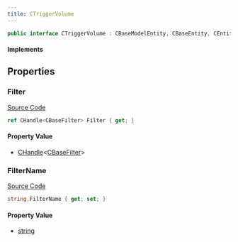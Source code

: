 ```yaml
---
title: CTriggerVolume
---
```


```csharp
public interface CTriggerVolume : CBaseModelEntity, CBaseEntity, CEntityInstance, ISchemaClass<CEntityInstance>, ISchemaClass<CBaseEntity>, ISchemaClass<CBaseModelEntity>, ISchemaClass<CTriggerVolume>, ISchemaField, ISchemaClass, INativeHandle
```

#### Implements

## Properties

### Filter

[Source Code](https://github.com/swiftly-solution/swiftlys2/blob/main/managed/src/SwiftlyS2.Generated/Schemas/Interfaces/CTriggerVolume.cs#L19)

```csharp
ref CHandle<CBaseFilter> Filter { get; }
```

#### Property Value

- [CHandle](/docs/api/shared/natives/chandle-1)<[CBaseFilter](/docs/api/shared/schemadefinitions/cbasefilter)>

### FilterName

[Source Code](https://github.com/swiftly-solution/swiftlys2/blob/main/managed/src/SwiftlyS2.Generated/Schemas/Interfaces/CTriggerVolume.cs#L17)

```csharp
string FilterName { get; set; }
```

#### Property Value

- [string](https://learn.microsoft.com/dotnet/api/system.string)

